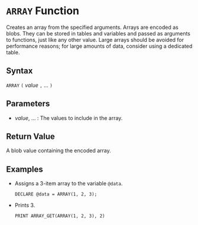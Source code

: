 # `ARRAY` Function

Creates an array from the specified arguments. Arrays are encoded as blobs. They can be stored in tables and variables and passed as arguments to functions, just like any other value. Large arrays should be avoided for performance reasons; for large amounts of data, consider using a dedicated table.

## Syntax

`ARRAY` `(` *value* `,` ... `)`

## Parameters

- *value*, ... : The values to include in the array.

## Return Value

A blob value containing the encoded array.

## Examples

- Assigns a 3-item array to the variable `@data`.

    ```
    DECLARE @data = ARRAY(1, 2, 3);
    ```

- Prints 3.

    ```
    PRINT ARRAY_GET(ARRAY(1, 2, 3), 2)
    ```
